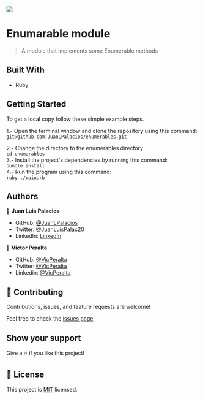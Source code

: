 ![](https://img.shields.io/badge/Microverse-blueviolet)

# Enumarable module
> A module that implements some Enumerable methods

## Built With

- Ruby


## Getting Started

To get a local copy follow these simple example steps.  

1.- Open the terminal window and clone the repository using this command:  
`git@github.com:JuanLPalacios/enumerables.git` 

2.- Change the directory to the enumerables directory  
`cd enumerables`  
3.- Install the project's dependencies by running this command:   
`bundle install`  
4.- Run the program using this command:  
`ruby ./main.rb`  


## Authors

👤 **Juan Luis Palacios**

- GitHub: [@JuanLPalacios](https://github.com/JuanLPalacios)
- Twitter: [@JuanLuisPalac20](https://twitter.com/twitterhandle)
- LinkedIn: [LinkedIn](https://www.linkedin.com/in/juan-luis-palacios-p%C3%A9rez-95b39a228/)

👤 **Victor Peralta**
- GitHub: [@VicPeralta](https://github.com/VicPeralta)
- Twitter: [@VicPeralta](https://twitter.com/VicPeralta)
- Linkedin: [@VicPeralta](https://www.linkedin.com/in/vicperalta/)

## 🤝 Contributing

Contributions, issues, and feature requests are welcome!

Feel free to check the [issues page](../../issues/).

## Show your support

Give a ⭐️ if you like this project!

## 📝 License

This project is [MIT](./LICENSE.md) licensed.

